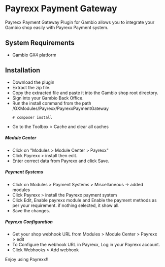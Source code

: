 # Payrexx Payment Gateway
Payrexx Payment Gateway Plugin for Gambio allows you to integrate your Gambio shop easily with Payrexx Payment system.

## System Requirements

- Gambio GX4 platform

## Installation

- Download the plugin
- Extract the zip file.
- Copy the extracted file and paste it into the Gambio shop root directory.
- Sign into your Gambio Back Office.
- Run the install command from the path /GXModules/Payrexx/PayrexxPaymentGateway
    ```
    # composer install
    ```
- Go to the Toolbox > Cache and clear all caches

#####  Module Center

- Click on "Modules > Module Center > Payrexx"
- Click Payrexx > install then edit.
- Enter correct data from Payrexx and click Save.


##### Payment Systems

- Click on Modules > Payment Systems > Miscellaneous -> added modules
- Click Payrexx > install the Payrexx payment system
- Click Edit, Enable payrexx module and Enable the payment methods as per your requirement. if nothing selected, it show all.
- Save the changes.

##### Payrexx Configuration
 - Get your shop webhook URL from Modules > Module Center > Payrexx > edit
 - To Configure the webhook URL in Payrexx, Log in your Payrexx account.
 - Click Webhooks > Add webhook

Enjoy using Payrexx!!
